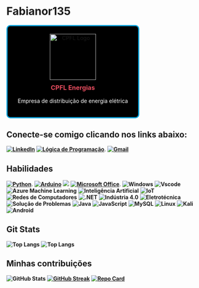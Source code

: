 
# Fabianor135   
<div align="center" style="background-color:#000000; padding:20px; border:3px solid #00A3DC; border-radius:10px; width:300px; display:inline-block;">
  <a href="https://www.cpfl.com.br" target="_blank">
    <img src="https://upload.wikimedia.org/wikipedia/commons/2/29/CPFL_Energias_logo.svg" alt="CPFL Logo" width="120"/>
  </a>
  <h3 style="color:#E94D5F; margin-top:10px;">CPFL Energias</h3>
  <p style="color:#FFFFFF; font-size:14px; margin-top:5px;">Empresa de distribuição de energia elétrica</p>
</div>





## Conecte-se comigo clicando nos links abaixo:



**[![LinkedIn](https://img.shields.io/badge/LinkedIn-0077B5?style=for-the-badge&logo=linkedin&logoColor=white)](https://www.linkedin.com/in/fabiano-rodrigues-leite-820855179/)** [**![Lógica de Programação](https://img.shields.io/badge/Lógica_de_Programação-228B22?style=for-the-badge&logo=code&logoColor=white)**](https://www.dio.me/users/fabianor135).  **[![Gmail](https://img.shields.io/badge/Gmail-333333?style=for-the-badge&logo=gmail&logoColor=red)](mailto:fabianor135@gmail.com)** 

## Habilidades

 [**![Python](https://img.shields.io/badge/Python-3776AB?style=for-the-badge&logo=python&logoColor=white)**](https://www.python.org/). [**<img alt="Arduino" src="https://img.shields.io/badge/-Arduino-00979D?style=for-the-badge&logo=Arduino&logoColor=white"/>**](https://www.arduino.cc/) **<img alr="Microsoft" src="https://img.shields.io/badge/Microsoft-0078D4?style=for-the-badge&logo=microsoft&logoColor=white" />** [**<img alt="Microsoft Office" src="https://img.shields.io/badge/Microsoft_Office-D83B01?style=for-the-badge&logo=microsoft-office&logoColor=white" />**](https://www.microsoft.com/pt-br/microsoft-365/buy/compare-all-microsoft-365-products-b).  **![Windows](https://img.shields.io/badge/Windows-000?style=for-the-badge&logo=windows&logoColor=2CA5E0)** **![Vscode](https://img.shields.io/badge/Vscode-007ACC?style=for-the-badge&logo=visual-studio-code&logoColor=white)**
 **![Azure Machine Learning](https://img.shields.io/badge/Azure_Machine_Learning-0089D6?style=for-the-badge&logo=microsoft-azure&logoColor=white)** **![Inteligência Artificial](https://img.shields.io/badge/Inteligência_Artificial-FF6F61?style=for-the-badge&logo=ai&logoColor=white)** **![IoT](https://img.shields.io/badge/IoT-00BFFF?style=for-the-badge&logo=internet-of-things&logoColor=white)** **![Redes de Computadores](https://img.shields.io/badge/Redes_de_Computadores-007ACC?style=for-the-badge&logo=network&logoColor=white)** **![.NET](https://img.shields.io/badge/.NET-512BD4?style=for-the-badge&logo=dotnet&logoColor=white)** **![Indústria 4.0](https://img.shields.io/badge/Indústria_4.0-FFA500?style=for-the-badge&logo=industry&logoColor=white)** **![Eletrotécnica](https://img.shields.io/badge/Eletrotécnica-DC143C?style=for-the-badge&logo=engineering&logoColor=white)** **![Solução de Problemas](https://img.shields.io/badge/Solução_de_Problemas-8A2BE2?style=for-the-badge&logo=problem-solving&logoColor=white)**  **![Java](https://img.shields.io/badge/java-%23ED8B00.svg?style=for-the-badge&logo=openjdk&logoColor=white)**  **![JavaScript](https://img.shields.io/badge/JavaScript-F7DF1E?style=for-the-badge&logo=javascript&logoColor=black)** **![MySQL](https://img.shields.io/badge/MySQL-00000F?style=for-the-badge&logo=mysql&logoColor=white)**  **![Linux](https://img.shields.io/badge/Linux-000?style=for-the-badge&logo=linux&logoColor=FCC624)** **![Kali](https://img.shields.io/badge/Kali-268BEE?style=for-the-badge&logo=kalilinux&logoColor=white)** **![Android](https://img.shields.io/badge/Android-3DDC84?style=for-the-badge&logo=android&logoColor=white)** 

## Git Stats

 **![Top Langs](https://github-readme-stats-git-masterrstaa-rickstaa.vercel.app/api/top-langs/?username=fabianor135&bg_color=000&border_color=30A3DC&title_color=E94D5F&text_color=FFF)** **![Top Langs](https://github-readme-stats-git-masterrstaa-rickstaa.vercel.app/api/top-langs/?username=fabianor135&layout=compact&bg_color=000&border_color=30A3DC&title_color=E94D5F&text_color=FFF)**

 

## Minhas contribuições

**![GitHub Stats](https://github-readme-stats.vercel.app/api?username=fabianor135&theme=transparent&bg_color=000&border_color=30A3DC&show_icons=true&icon_color=30A3DC&title_color=E94D5F&text_color=FFF)**  **[![GitHub Streak](https://streak-stats.demolab.com/?user=fabianor135&theme=bear&background=000&border=30A3DC&dates=FFF)](https://git.io/streak-stats)** 
**[![Repo Card](https://github-readme-stats.vercel.app/api/pin/?username=fabianor135&repo=dio-curso-git-github&bg_color=000&border_color=30A3DC&show_icons=true&icon_color=30A3DC&title_color=E94D5F&text_color=FFF)](https://github.com/fabianor135/dio-curso-git-github)**
